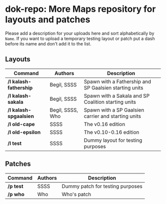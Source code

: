# dok-repo: More Maps repository for layouts and patches
Please add a description for your uploads here and sort alphabetically by `Name`.
If you want to upload a temporary testing layout or patch put a dash before its name and don't add it to the list.

## Layouts
| Command | Authors | Description |
| ---- | ------- | ----------- |
| **/l kalash-fathership** | Begil, SSSS | Spawn with a Fathership and SP Gaalsien starting units |
| **/l kalash-sakala** | Begil, SSSS | Spawn with a Sakala and SP Coalition starting units |
| **/l kalash-spgaalsien** | Begil, SSSS, Who | Spawn with a SP Gaalsien carrier and starting units |
| **/l old-cape** | SSSS | The v0.16 edition |
| **/l old-epsilon** | SSSS | The v0.10-0.16 edition |
| **/l test** | SSSS | Dummy layout for testing purposes |

## Patches
| Command | Authors | Description |
| ---- | ------- | ----------- |
| **/p test** | SSSS | Dummy patch for testing purposes |
| **/p who** | Who | Who's patch |
